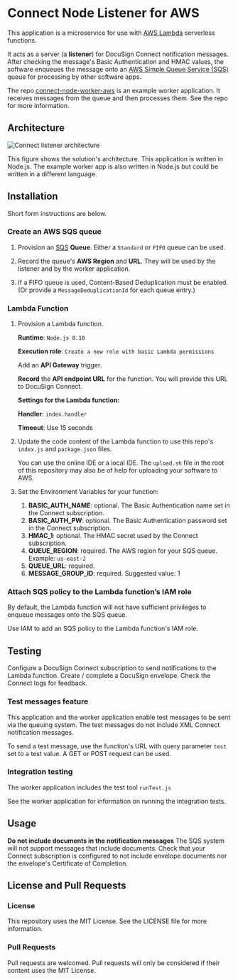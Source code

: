 # Connect Node Listener for AWS

This application is a microservice for use with 
[AWS Lambda](https://aws.amazon.com/lambda/)
serverless functions.

It acts as a server (a **listener**) for DocuSign
Connect notification messages. After checking the 
message's Basic Authentication and HMAC values,
the software enqueues the message onto an
[AWS Simple Queue Service (SQS)](https://aws.amazon.com/sqs/)
queue for processing by other software apps.

The repo 
[connect-node-worker-aws](../../../connect-node-worker-aws)
is an example worker application.
It receives messages from the queue
and then processes
them. See the repo for more information.

## Architecture
![Connect listener architecture](docs/connect_listener_architecture.png)

This figure shows the solution's architecture. 
This application is written in Node.js. 
The example worker app is also written in Node.js but 
could be written in a different language.

## Installation

Short form instructions are below. 
<!-- [Long form](INSTALLATION.md) instructions are also available. -->

### Create an AWS SQS queue 
1. Provision an 
   [SQS](https://aws.amazon.com/sqs/) **Queue**. 
   Either a `Standard` or `FIFO` queue can be used.

1. Record the queue's **AWS Region** and **URL**. 
   They will be used
   by the listener and by the worker application. 

1. If a FIFO queue is used, Content-Based Deduplication must be enabled. 
   (Or provide a `MessageDeduplicationId`
   for each queue entry.)

### Lambda Function
1. Provision a Lambda function.

   **Runtime**: `Node.js 8.10`

   **Execution role**: `Create a new role with basic Lambda permissions`

   Add an **API Gateway** trigger.
   
   **Record** the **API endpoint URL** for the function. 
   You will provide this URL to DocuSign Connect.

   **Settings for the Lambda function:**

   **Handler**: `index.handler`

   **Timeout**: Use 15 seconds

1. Update the code content of the Lambda function to
   use this repo's `index.js` and `package.json` files.

   You can use the online IDE or a local IDE. The
   `upload.sh` file in the root of this repository may
   also be of help for uploading your software to AWS.

1. Set the Environment Variables for your function:
   1. **BASIC_AUTH_NAME**: optional. The Basic Authentication
      name set in the Connect subscription.
   1. **BASIC_AUTH_PW**: optional. The Basic Authentication
      password set in the Connect subscription.
   1. **HMAC_1**: optional. The HMAC secret used by the
      Connect subscription.
   1. **QUEUE_REGION**: required. 
      The AWS region for your SQS queue. Example: `us-east-2`
   1. **QUEUE_URL**: required. 
   1. **MESSAGE_GROUP_ID**: required. Suggested value: 1

### Attach SQS policy to the Lambda function’s IAM role
By default, the Lambda function will not have 
sufficient privileges to enqueue messages onto
the SQS queue.

Use IAM to add an SQS policy to the Lambda function's
IAM role.

## Testing
Configure a DocuSign Connect subscription to send notifications to
the Lambda function. Create / complete a DocuSign envelope.
Check the Connect logs for feedback.

### Test messages feature
This application and the worker application enable test
messages to be sent via the queuing system. The test
messages do not include XML Connect notification
messages. 

To send a test message, use the function's URL with
query parameter `test` set to
a test value. A GET or POST request can be used. 

### Integration testing
The worker application includes the test tool `runTest.js` 

See the worker application for information on running the
integration tests.

## Usage
**Do not include documents in the notification messages**
The SQS system will not support messages that
include documents. Check that your Connect subscription
is configured to not include envelope documents nor the
envelope's Certificate of Completion.

## License and Pull Requests

### License
This repository uses the MIT License. See the LICENSE file for more information.

### Pull Requests
Pull requests are welcomed. Pull requests will only be considered if their content
uses the MIT License.

